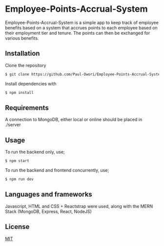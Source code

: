 # Employee-Points-Accrual-System

Employee-Points-Accrual-System is a simple app to keep track of employee benefits based on a system that accrues points to each employee based on their employment tier and tenure. The points can then be exchanged for various benefits.

## Installation

Clone the repository

```bash
$ git clone https://github.com/Paul-Owori/Employee-Points-Accrual-System.git
```

Install dependencies with

```bash
$ npm install
```

## Requirements

A connection to MongoDB, either local or online should be placed in ./server

## Usage

To run the backend only, use;

```bash
$ npm start
```

To run the backend and frontend concurrently, use;

```bash
$ npm run dev
```

## Languages and frameworks

Javascript, HTML and CSS + Reactstrap were used, along with the MERN Stack (MongoDB, Express, React, NodeJS)

## License

[MIT](https://choosealicense.com/licenses/mit/)
